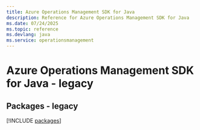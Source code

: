 ```yaml
---
title: Azure Operations Management SDK for Java
description: Reference for Azure Operations Management SDK for Java
ms.date: 07/24/2025
ms.topic: reference
ms.devlang: java
ms.service: operationsmanagement
---
```

# Azure Operations Management SDK for Java - legacy
## Packages - legacy
[!INCLUDE [packages](operations-management-index.md)]